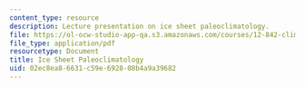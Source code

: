 ```yaml
---
content_type: resource
description: Lecture presentation on ice sheet paleoclimatology.
file: https://ol-ocw-studio-app-qa.s3.amazonaws.com/courses/12-842-climate-physics-and-chemistry-fall-2008/02ec8ea86631c59e692808b4a9a39682_part1_lec8.pdf
file_type: application/pdf
resourcetype: Document
title: Ice Sheet Paleoclimatology
uid: 02ec8ea8-6631-c59e-6928-08b4a9a39682
---
```

